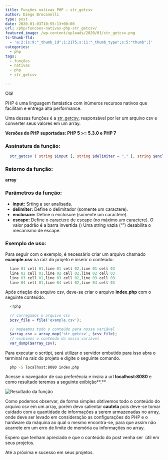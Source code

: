 ```yaml
---
title: Funções nativas PHP – str_getcsv
author: Diego Brocanelli
type: post
date: 2020-01-03T10:55:13+00:00
url: /php/funcoes-nativas-php-str_getcsv/
featured_image: /wp-content/uploads/2020/01/str_getcsv.png
tc-thumb-fld:
  - 'a:2:{s:9:"_thumb_id";i:2175;s:11:"_thumb_type";s:5:"thumb";}'
categories:
  - php
tags:
  - funções
  - nativas
  - php
  - str_getcsv

---
```

Olá!

PHP é uma linguagem fantástica com inúmeros recursos nativos que facilitam e entrega alta performance.

Uma dessas funções é a [str_getcsv](https://www.php.net/manual/pt_BR/function.str-getcsv.ph), responsável por ler um arquivo csv e converter seus valores em um array.

**Versões do PHP suportadas: PHP 5 >= 5.3.0 e PHP 7**

### Assinatura da função:

```php
  str_getcsv ( string $input [, string $delimiter = "," [, string $enclosure = '"' [, string $escape = "\\" ]]] )
```

### Retorno da função:

**array**

### Parâmetros da função:

* **input:** Srting a ser analisada.  
* **delimiter:** Define o delimitador (somente um caractere).  
* **enclosure:** Define o enclosure (somente um caractere).  
* **escape:** Define o caractere de escape (no máximo um caractere). O valor padrão é a barra invertida (&#41; Uma string vazia (&#8220;&#8221;) desabilita o mecanismo de escape.

### Exemplo de uso:

Para seguir com o exemplo, é necessário criar um arquivo chamado **example.csv** na raiz do projeto e inserir o conteúdo:

```php
  line 01 cell 01,line 01 cell 02,line 01 cell 03
  line 02 cell 01,line 02 cell 02,line 02 cell 03
  line 03 cell 01,line 03 cell 02,line 03 cell 03
  line 04 cell 01,line 04 cell 02,line 04 cell 03
```

Após criação do arquivo csv, deve-se criar o arquivo **index.php** com o seguinte conteúdo.

```php
  <?php

  // carregamos o arquivo csv
  $csv_file = file('example.csv');

  // mapeamos todo o conteúdo para nossa variável
  $array_csv = array_map('str_getcsv', $csv_file); 
  // exibimos o conteúdo da nossa variável
  var_dump($array_csv);
```

Para executar o scrtipt, será utilizar o servidor embutido para isso abra o terminal na raiz do projeto e digite o seguinte comando.

```bash
  php -S localhost:8080 index.php
```

Acesse o navegador de sua preferência e insira a url **localhost:8080** e como resultado teremos a seguinte exibição**.**

![Resultado da função](/assets/images/str_getcsv-1.png#center)

Como podemos observar, de forma simples obtivemos todo o conteúdo do arquivo csv em um array, porém devo salientar **cautela** pois deve-se tomar cuidado com a quantidade de informações a serem armazenadas no array, onde deve ser levado em consideração as configurações do PHP e o hardware da máquina ao qual o mesmo encontra-se, para que assim não acarrete em um erro de limite de memória ou informações no array.

Espero que tenham apreciado e que o conteúdo do post venha ser  útil em seus projetos.

Até a próxima e sucesso em seus projetos.
